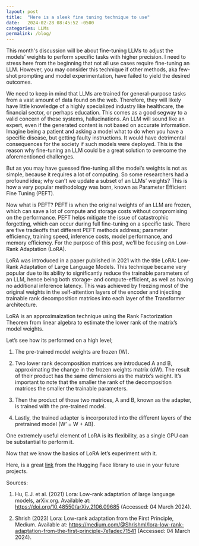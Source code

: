 ```yaml
---
layout: post
title:  "Here is a sleek fine tuning technique to use"
date:   2024-02-28 08:45:52 -0500
categories: LLMs
permalink: /blog/
---
```

This month's discussion will be about fine-tuning LLMs to adjust the models’ weights to perform specific tasks with higher precision. I need to stress here from the beginning that not all use cases require fine-tuning an LLM. However, you may consider this technique if other methods, aka few-shot prompting and model experimentation, have failed to yield the desired outcomes. 

We need to keep in mind that LLMs are trained for general-purpose tasks from a vast amount of data found on the web. Therefore, they will likely have little knowledge of a highly specialized industry like healthcare, the financial sector, or perhaps education. This comes as a good segway to a valid concern of these systems, hallucinations. An LLM will sound like an expert, even if the generated content is not based on accurate information. Imagine being a patient and asking a model what to do when you have a specific disease, but getting faulty instructions. It would have detrimental consequences for the society if such models were deployed. This is the reason why fine-tuning an LLM could be a great solution to overcome the aforementioned challenges. 

But as you may have guessed fine-tuning all the model’s weights is not as simple, because it requires a lot of computing. So some researchers had a profound idea; why can’t we update a subset of an LLMs’ weights? This is how a very popular methodology was born, known as Parameter Efficient Fine Tuning (PEFT).

Now what is PEFT?
PEFT is when the original weights of an LLM are frozen, which can save a lot of compute and storage costs without compromising on the performance. PEFT helps mitigate the issue of catastrophic forgetting, which can occur during full fine-tuning on a specific task. There are five tradeoffs that different PEFT methods address; parameter efficiency, training speed, inference costs, model performance, and memory efficiency. For the purpose of this post, we’ll be focusing on Low-Rank Adaptation (LoRA).

LoRA was introduced in a paper published in 2021 with the title LoRA: Low-Rank Adaptation of Large Language Models. This technique became very popular due to its ability to significantly reduce the trainable parameters of an LLM, hence being both storage- and compute-efficient, as well as having no additional inference latency. This was achieved by freezing most of the original weights in the self-attention layers of the encoder and injecting trainable rank decomposition matrices into each layer of the Transformer architecture.  

LoRA is an approximaization technique using the Rank Factorization Theorem from linear algebra to estimate the lower rank of the matrix’s model weights. 

Let’s see how its performed on a high level; 

1) The pre-trained model weights are frozen (W).
   
2) Two lower rank decomposition matrices are introduced A and B, approximating the change in the frozen weights matrix (dW). The result of their product has the same dimensions as the matrix’s weight. It’s important to note that the smaller the rank of the decomposition matrices the smaller the trainable parameters.
   
3) Then the product of those two matrices, A and B, known as the adapter, is trained with the pre-trained model.
   
4) Lastly, the trained adapter is incorporated into the different layers of the pretrained model (W’ = W + AB).

One extremely useful element of LoRA is its flexibility, as a single GPU can be substantial to perform it. 

Now that we know the basics of LoRA let’s experiment with it.

Here, is a great [link](https://huggingface.co/docs/diffusers/main/en/training/lora) from the Hugging Face library to use in your future projects. 

Sources:

1) Hu, E.J. et al. (2021) Lora: Low-rank adaptation of large language models, arXiv.org. Available at: https://doi.org/10.48550/arXiv.2106.09685 (Accessed: 04 March 2024).
   
2) Shrish (2023) Lora: Low-rank adaptation from the First Principle, Medium. Available at: https://medium.com/@Shrishml/lora-low-rank-adaptation-from-the-first-principle-7e1adec71541 (Accessed: 04 March 2024). 

